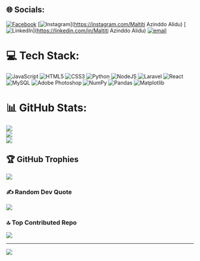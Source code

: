 
## 🌐 Socials:
[![Facebook](https://img.shields.io/badge/Facebook-%231877F2.svg?logo=Facebook&logoColor=white)](https://facebook.com/https://www.facebook.com/profile.php?id=100004103391261 ) [![Instagram](https://img.shields.io/badge/Instagram-%23E4405F.svg?logo=Instagram&logoColor=white)](https://instagram.com/Maltiti Azinddo Alidu) [![LinkedIn](https://img.shields.io/badge/LinkedIn-%230077B5.svg?logo=linkedin&logoColor=white)](https://linkedin.com/in/Maltiti Azinddo Alidu) [![email](https://img.shields.io/badge/Email-D14836?logo=gmail&logoColor=white)](mailto:alidumaltiti0@gmail.com) 

# 💻 Tech Stack:
![JavaScript](https://img.shields.io/badge/javascript-%23323330.svg?style=for-the-badge&logo=javascript&logoColor=%23F7DF1E) ![HTML5](https://img.shields.io/badge/html5-%23E34F26.svg?style=for-the-badge&logo=html5&logoColor=white) ![CSS3](https://img.shields.io/badge/css3-%231572B6.svg?style=for-the-badge&logo=css3&logoColor=white) ![Python](https://img.shields.io/badge/python-3670A0?style=for-the-badge&logo=python&logoColor=ffdd54) ![NodeJS](https://img.shields.io/badge/node.js-6DA55F?style=for-the-badge&logo=node.js&logoColor=white) ![Laravel](https://img.shields.io/badge/laravel-%23FF2D20.svg?style=for-the-badge&logo=laravel&logoColor=white) ![React](https://img.shields.io/badge/react-%2320232a.svg?style=for-the-badge&logo=react&logoColor=%2361DAFB) ![MySQL](https://img.shields.io/badge/mysql-4479A1.svg?style=for-the-badge&logo=mysql&logoColor=white) ![Adobe Photoshop](https://img.shields.io/badge/adobe%20photoshop-%2331A8FF.svg?style=for-the-badge&logo=adobe%20photoshop&logoColor=white) ![NumPy](https://img.shields.io/badge/numpy-%23013243.svg?style=for-the-badge&logo=numpy&logoColor=white) ![Pandas](https://img.shields.io/badge/pandas-%23150458.svg?style=for-the-badge&logo=pandas&logoColor=white) ![Matplotlib](https://img.shields.io/badge/Matplotlib-%23ffffff.svg?style=for-the-badge&logo=Matplotlib&logoColor=black)
# 📊 GitHub Stats:
![](https://github-readme-stats.vercel.app/api?username=alidumaltiti&theme=dark&hide_border=false&include_all_commits=false&count_private=false)<br/>
![](https://nirzak-streak-stats.vercel.app/?user=alidumaltiti&theme=dark&hide_border=false)<br/>
![](https://github-readme-stats.vercel.app/api/top-langs/?username=alidumaltiti&theme=dark&hide_border=false&include_all_commits=false&count_private=false&layout=compact)

## 🏆 GitHub Trophies
![](https://github-profile-trophy.vercel.app/?username=alidumaltiti&theme=radical&no-frame=false&no-bg=true&margin-w=4)

### ✍️ Random Dev Quote
![](https://quotes-github-readme.vercel.app/api?type=horizontal&theme=radical)

### 🔝 Top Contributed Repo
![](https://github-contributor-stats.vercel.app/api?username=alidumaltiti&limit=5&theme=dark&combine_all_yearly_contributions=true)

---
[![](https://visitcount.itsvg.in/api?id=alidumaltiti&icon=0&color=0)](https://visitcount.itsvg.in)

<!-- Proudly created with GPRM ( https://gprm.itsvg.in ) -->
